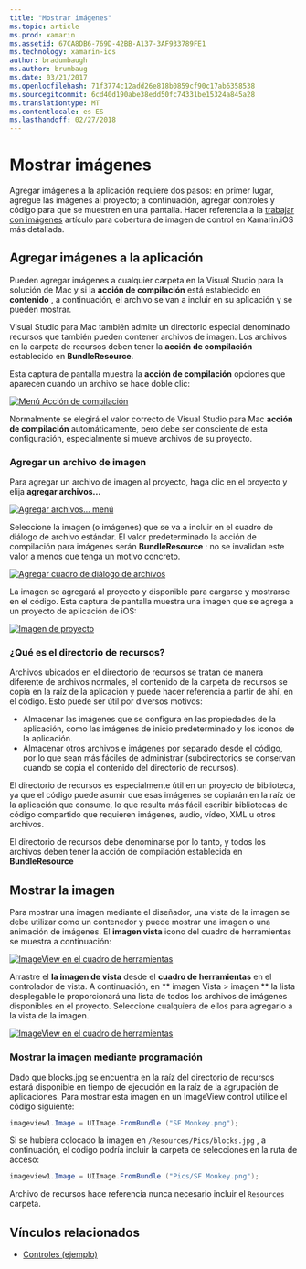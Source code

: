 ```yaml
---
title: "Mostrar imágenes"
ms.topic: article
ms.prod: xamarin
ms.assetid: 67CA8DB6-769D-42BB-A137-3AF933789FE1
ms.technology: xamarin-ios
author: bradumbaugh
ms.author: brumbaug
ms.date: 03/21/2017
ms.openlocfilehash: 71f3774c12add26e818b0859cf90c17ab6358538
ms.sourcegitcommit: 6cd40d190abe38edd50fc74331be15324a845a28
ms.translationtype: MT
ms.contentlocale: es-ES
ms.lasthandoff: 02/27/2018
---
```

# <a name="displaying-images"></a>Mostrar imágenes

Agregar imágenes a la aplicación requiere dos pasos: en primer lugar, agregue las imágenes al proyecto; a continuación, agregar controles y código para que se muestren en una pantalla. Hacer referencia a la [trabajar con imágenes](~/ios/app-fundamentals/images-icons/index.md) artículo para cobertura de imagen de control en Xamarin.iOS más detallada.

## <a name="adding-images-to-your-app"></a>Agregar imágenes a la aplicación

Pueden agregar imágenes a cualquier carpeta en la Visual Studio para la solución de Mac y si la **acción de compilación** está establecido en **contenido** , a continuación, el archivo se van a incluir en su aplicación y se pueden mostrar.

Visual Studio para Mac también admite un directorio especial denominado recursos que también pueden contener archivos de imagen. Los archivos en la carpeta de recursos deben tener la **acción de compilación** establecido en **BundleResource**.

Esta captura de pantalla muestra la **acción de compilación** opciones que aparecen cuando un archivo se hace doble clic:

 [ ![](image-images/image30a.png "Menú Acción de compilación")](image-images/image30a.png)

Normalmente se elegirá el valor correcto de Visual Studio para Mac **acción de compilación** automáticamente, pero debe ser consciente de esta configuración, especialmente si mueve archivos de su proyecto.

### <a name="adding-an-image-file"></a>Agregar un archivo de imagen

Para agregar un archivo de imagen al proyecto, haga clic en el proyecto y elija **agregar archivos...**

 [ ![](image-images/image31a.png "Agregar archivos... menú")](image-images/image31a.png)

Seleccione la imagen (o imágenes) que se va a incluir en el cuadro de diálogo de archivo estándar. El valor predeterminado la acción de compilación para imágenes serán **BundleResource** : no se invalidan este valor a menos que tenga un motivo concreto.

 [ ![](image-images/image32a.png "Agregar cuadro de diálogo de archivos")](image-images/image32a.png)

La imagen se agregará al proyecto y disponible para cargarse y mostrarse en el código. Esta captura de pantalla muestra una imagen que se agrega a un proyecto de aplicación de iOS:

 [ ![](image-images/image33a.png "Imagen de proyecto")](image-images/image33a.png)

### <a name="what-is-the-resources-directory"></a>¿Qué es el directorio de recursos?

Archivos ubicados en el directorio de recursos se tratan de manera diferente de archivos normales, el contenido de la carpeta de recursos se copia en la raíz de la aplicación y puede hacer referencia a partir de ahí, en el código. Esto puede ser útil por diversos motivos:

-  Almacenar las imágenes que se configura en las propiedades de la aplicación, como las imágenes de inicio predeterminado y los iconos de la aplicación.
-  Almacenar otros archivos e imágenes por separado desde el código, por lo que sean más fáciles de administrar (subdirectorios se conservan cuando se copia el contenido del directorio de recursos).


El directorio de recursos es especialmente útil en un proyecto de biblioteca, ya que el código puede asumir que esas imágenes se copiarán en la raíz de la aplicación que consume, lo que resulta más fácil escribir bibliotecas de código compartido que requieren imágenes, audio, vídeo, XML u otros archivos.



El directorio de recursos debe denominarse por lo tanto, y todos los archivos deben tener la acción de compilación establecida en **BundleResource**

## <a name="displaying-the-image"></a>Mostrar la imagen

Para mostrar una imagen mediante el diseñador, una vista de la imagen se debe utilizar como un contenedor y puede mostrar una imagen o una animación de imágenes. El **imagen vista** icono del cuadro de herramientas se muestra a continuación:

 [ ![](image-images/image35a.png "ImageView en el cuadro de herramientas")](image-images/image35.png)

Arrastre el **la imagen de vista** desde el **cuadro de herramientas** en el controlador de vista. A continuación, en ** imagen Vista > imagen ** la lista desplegable le proporcionará una lista de todos los archivos de imágenes disponibles en el proyecto. Seleccione cualquiera de ellos para agregarlo a la vista de la imagen.

 [ ![](image-images/image36a.png "ImageView en el cuadro de herramientas")](image-images/image36.png)

### <a name="displaying-the-image-programmatically"></a>Mostrar la imagen mediante programación

Dado que blocks.jpg se encuentra en la raíz del directorio de recursos estará disponible en tiempo de ejecución en la raíz de la agrupación de aplicaciones. Para mostrar esta imagen en un ImageView control utilice el código siguiente:

```csharp
imageview1.Image = UIImage.FromBundle ("SF Monkey.png");
```

Si se hubiera colocado la imagen en `/Resources/Pics/blocks.jpg` , a continuación, el código podría incluir la carpeta de selecciones en la ruta de acceso:

```csharp
imageview1.Image = UIImage.FromBundle ("Pics/SF Monkey.png");
```

Archivo de recursos hace referencia nunca necesario incluir el `Resources` carpeta.


## <a name="related-links"></a>Vínculos relacionados

- [Controles (ejemplo)](https://developer.xamarin.com/samples/Controls/)
